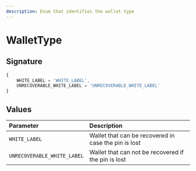 ```yaml
---
description: Enum that identifies the wallet type
---
```


# WalletType

## Signature

```javascript
{
    WHITE_LABEL = 'WHITE_LABEL',
    UNRECOVERABLE_WHITE_LABEL = 'UNRECOVERABLE_WHITE_LABEL'
}
```

## Values

| Parameter | Description |
| :--- | :--- |
| `WHITE_LABEL` | Wallet that can be recovered in case the pin is lost |
| `UNRECOVERABLE_WHITE_LABEL` | Wallet that can not be recovered if the pin is lost |

